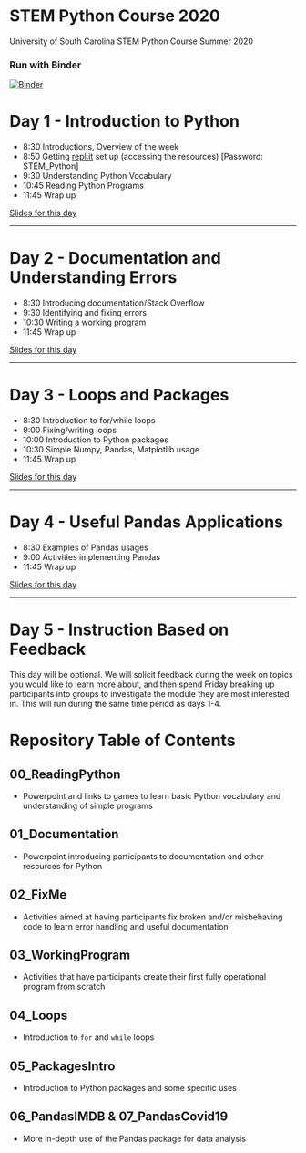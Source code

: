 # STEM Python Course 2020

University of South Carolina STEM Python Course Summer 2020


### Run with Binder

[![Binder](https://mybinder.org/badge_logo.svg)](https://mybinder.org/v2/gh/uofscphysics/STEM_Python_Course/Summer2020)

# Day 1 - Introduction to Python
* 8:30  Introductions, Overview of the week
* 8:50  Getting [repl.it](repl.it) set up (accessing the resources) [Password: STEM_Python]
* 9:30  Understanding Python Vocabulary
* 10:45  Reading Python Programs
* 11:45  Wrap up

[Slides for this day](https://docs.google.com/presentation/d/1Ax2IB1lcuJM9RdKISdMi-7wqaAQw2k2Mx8cbfvd9AcU/edit?usp=sharing)

____
# Day 2 - Documentation and Understanding Errors
* 8:30  Introducing documentation/Stack Overflow
* 9:30  Identifying and fixing errors
* 10:30  Writing a working program
* 11:45 Wrap up

[Slides for this day](https://docs.google.com/presentation/d/1-0mnmeNHwSPoogBafsuYW4VzN-3L2RffOeSJ-6J4lA0/edit?usp=sharing)
____
# Day 3 - Loops and Packages
* 8:30 Introduction to for/while loops
* 9:00 Fixing/writing loops   
* 10:00 Introduction to Python packages
* 10:30 Simple Numpy, Pandas, Matplotlib usage
* 11:45 Wrap up

[Slides for this day](https://docs.google.com/presentation/d/1Aewdkzqhup3znR1ociduYPhapbNPmxdD5oeyvJMRyJA/edit?usp=sharing)
____
# Day 4 - Useful Pandas Applications
* 8:30  Examples of Pandas usages
* 9:00  Activities implementing Pandas
* 11:45 Wrap up

[Slides for this day](https://docs.google.com/presentation/d/153839mni4snNC_CszEN9V2dnsFY-njy1f_wc_7oTuTI/edit?usp=sharing)

____
# Day 5 - Instruction Based on Feedback

This day will be optional. We will solicit feedback during the week on topics you would like to learn more about, and then 
spend Friday breaking up participants into groups to investigate the module they are most interested in. This will
run during the same time period as days 1-4.

# Repository Table of Contents

## 00_ReadingPython
* Powerpoint and links to games to learn basic Python vocabulary and understanding of simple programs

## 01_Documentation
* Powerpoint introducing participants to documentation and other resources for Python

## 02_FixMe
* Activities aimed at having participants fix broken and/or misbehaving code to learn error handling and useful documentation

## 03_WorkingProgram
* Activities that have participants create their first fully operational program from scratch

## 04_Loops
* Introduction to `for` and `while` loops 

## 05_PackagesIntro
* Introduction to Python packages and some specific uses

## 06_PandasIMDB & 07_PandasCovid19
* More in-depth use of the Pandas package for data analysis
